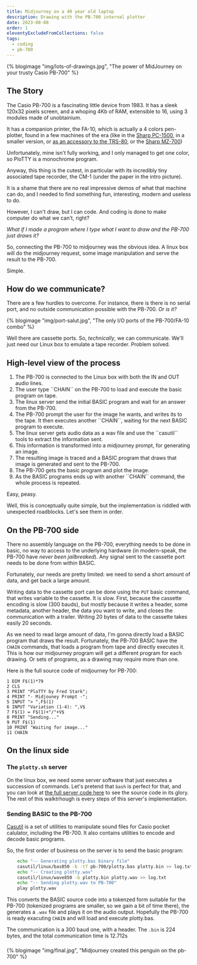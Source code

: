 ```yaml
---
title: Midjourney on a 40 year old laptop
description: Drawing with the PB-700 internal plotter
date: 2023-08-08
order: 1
eleventyExcludeFromCollections: false
tags:
  - coding
  - pb-700
---
```


{% blogimage "img/lots-of-drawings.jpg", "The power of MidJourney on your trusty Casio PB-700" %}

## The Story

The Casio PB-700 is a fascinating little device from 1983. It has a sleek 120x32 pixels screen, and a whoping 4Kb of RAM, extensible to 16, using 3 modules made of unobtainium.

It has a companion printer, the FA-10, which is actually a 4 colors pen-plotter, found in a few machines of the era (like in the [Sharp PC-1500](https://en.wikipedia.org/wiki/Sharp_PC-1500), in a smaller version, or [as an accessory to the TRS-80](https://colorcomputerarchive.com/repo/Documents/Manuals/Hardware/CGP-115%20(Tandy).pdf), or the [Sharp MZ-700](https://original.sharpmz.org/mz-700/useplot.htm))

Unfortunately, mine isn't fully working, and I only managed to get one color, so PloTTY is a monochrome program.

Anyway, this thing is the cutest, in particular with its incredibly tiny associated tape recorder, the CM-1 (under the paper in the intro picture).

It is a shame that there are no real impressive demos of what that machine can do, and I needed to find something fun, interesting, modern and useless to do.

However, I can't draw, but I can code. And coding is done to make computer do what we can't, right?

*What if I made a program where I type what I want to draw and the PB-700 just draws it?*

So, connecting the PB-700 to midjourney was the obvious idea. A linux box will do the midjourney request, some image manipulation and serve the result to the PB-700.

Simple.

## How do we communicate?

There are a few hurdles to overcome. For instance, there is there is no serial port, and no outside communication possible with the PB-700. *Or is it?*

{% blogimage "img/port-salut.jpg", "The only I/O ports of the PB-700/FA-10 combo" %}

Well there are cassette ports. So, *technically*, we can communicate. We'll just need our Linux box to emulate a tape recorder. Problem solved.

## High-level view of the process

<ol>
<li>The PB-700 is connected to the Linux box with both the IN and OUT audio lines.</li>
<li>The user type ``CHAIN`` on the PB-700 to load and execute the basic program on tape.</li>
<li>The linux server send the initial BASIC program and wait for an answer from the PB-700.</li>
<li>The PB-700 prompt the user for the image he wants, and writes its to the tape. It then executes another ``CHAIN``, waiting for the next BASIC program to execute.</li>
<li>The linux server gets audio data as a wav file and use the ``casutil`` tools to extract the information sent.</li>
<li>This information is transformed into a midjourney prompt, for generating an image.</li>
<li>The resulting image is traced and a BASIC program that draws that image is generated and sent to the PB-700.</li>
<li>The PB-700 gets the basic program and plot the image.</li>
<li>As the BASIC programs ends up with another ``CHAIN`` command, the whole process is repeated.</li>
</ol>

Easy, peasy.

Well, this is conceptually quite simple, but the implementation is riddled with unexpected roadblocks. Let's see them in order.

## On the PB-700 side

There no assembly language on the PB-700, everything needs to be done in basic, no way to access to the underlying hardware (in modern-speak, the PB-700 have *never been jailbreaked*). Any signal sent to the cassette port needs to be done from within BASIC.

Fortunately, our needs are pretty limited: we need to send a short amount of data, and get back a large amount.

Writing data to the cassette port can be done using the ``PUT`` basic command, that writes variable to the cassette. It is slow. First, because the cassette encoding is slow (300 bauds), but mostly because it writes a header, some metadata, another header, the data you want to write, and closes the communication with a trailer. Writing 20 bytes of data to the cassette takes easily 20 seconds.

As we need to read large amount of data, I'm gonna directly load a BASIC program that draws the result. Fortunately, the PB-700 BASIC have the ``CHAIN`` commands, that loads a program from tape and directly executes it. This is how our midjourney program will get a different program for each drawing. Or sets of programs, as a drawing may require more than one.

Here is the full source code of midjourney for PB-700:

```basic
1 DIM F$(1)*79
2 CLS
3 PRINT "PloTTY by Fred Stark";
4 PRINT "- Midjouney Prompt -";
5 INPUT "> ",F$(1)
6 INPUT "Variation (1-4): ",V$
7 F$(1) = F$(1)+"/"+V$
8 PRINT "Sending..."
9 PUT F$(1)
10 PRINT "Waiting for image..."
11 CHAIN
```

## On the linux side

### The ``plotty.sh`` server

On the linux box, we need some server software that just executes a succession of commands. Let's pretend that ``bash`` is perfect for that, and you can look at [the full server code here](https://github.com/fstark/PloTTY/blob/main/plotty.sh) to see the source code in its glory. The rest of this walktrhough is every steps of this server's implementation.

### Sending BASIC to the PB-700

[Casutil](http://www.mvcsys.de/doc/casioutil.html) is a set of utilities to manipulate sound files for Casio pocket calulator, including the PB-700. It also contains utilities to encode and decode basic programs.

So, the first order of business on the server is to send the basic program:

```sh
    echo "-- Generating plotty.bas binary file"
    casutil/linux/bas850 -b -t7 pb-700/plotty.bas plotty.bin >> log.txt
    echo "-- Creating plotty.wav"
    casutil/linux/wave850 -b plotty.bin plotty.wav >> log.txt
    echo "-- Sending plotty.wav to PB-700"
    play plotty.wav
```

This converts the BASIC source code into a tokenzed form suitable for the PB-700 (tokenized programs are smaller, so we gain a bit of time there), the generates a ``.wav`` file and plays it on the audio output. Hopefully the PB-700 is ready exacuting ``CHAIN`` and will load and execute plotty.bas.

The communication is a 300 baud one, with a header. The ``.bin`` is 224 bytes, and the total communication time is 12.712s

### 


{% blogimage "img/final.jpg", "Midjourney created this penguin on the pb-700" %}

